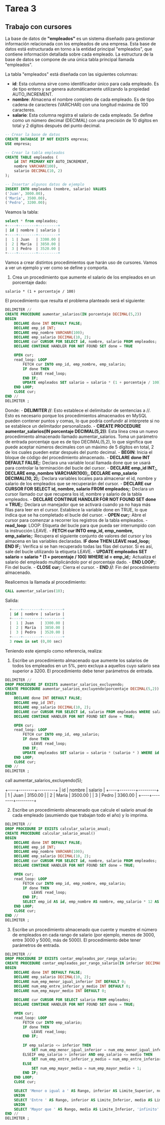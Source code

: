 # Tarea 3
## Trabajo con cursores

La base de datos de __"empleados"__ es un sistema diseñado para gestionar información relacionada con los empleados de una empresa. Esta base de datos está estructurada en torno a la entidad principal "empleados", que contiene información detallada sobre cada empleado. La estructura de la base de datos se compone de una única tabla principal llamada "empleados".

La tabla "empleados" está diseñada con las siguientes columnas:

- __id__: Esta columna sirve como identificador único para cada empleado. Es de tipo entero y se genera automáticamente utilizando la propiedad AUTO_INCREMENT.
- __nombre__: Almacena el nombre completo de cada empleado. Es de tipo cadena de caracteres (VARCHAR) con una longitud máxima de 100 caracteres.
- __salario__: Esta columna registra el salario de cada empleado. Se define como un número decimal (DECIMAL) con una precisión de 10 dígitos en total y 2 dígitos después del punto decimal.

```sql
-- Crear la base de datos
CREATE DATABASE IF NOT EXISTS empresa;
USE empresa;

-- Crear la tabla empleados
CREATE TABLE empleados (
    id INT PRIMARY KEY AUTO_INCREMENT,
    nombre VARCHAR(100),
    salario DECIMAL(10, 2)
);

-- Insertar algunos datos de ejemplo
INSERT INTO empleados (nombre, salario) VALUES
('Juan', 3000.00),
('María', 3500.00),
('Pedro', 3200.00);
```

Veamos la tabla:
```sql
select * from empleados;
+----+--------+---------+
| id | nombre | salario |
+----+--------+---------+
|  1 | Juan   | 3300.00 |
|  2 | María  | 3850.00 |
|  3 | Pedro  | 3520.00 |
+----+--------+---------+
```

Vamos a crear distintos procedimientos que harán uso de cursores. Vamos a ver un ejemplo y ver como se define y comporta.

  1. Crea un procedimiento que aumente el salario de los empleados en un porcentaje dado:
```code
salario * (1 + porcentaje / 100) 
```

El procedimiento que resulta el problema planteado será el siguiente:
```sql
DELIMITER //
CREATE PROCEDURE aumentar_salarios(IN porcentaje DECIMAL(5,2))
BEGIN
    DECLARE done INT DEFAULT FALSE;
    DECLARE emp_id INT;
    DECLARE emp_nombre VARCHAR(100);
    DECLARE emp_salario DECIMAL(10, 2);
    DECLARE cur CURSOR FOR SELECT id, nombre, salario FROM empleados;
    DECLARE CONTINUE HANDLER FOR NOT FOUND SET done = TRUE

    OPEN cur;
    read_loop: LOOP
        FETCH cur INTO emp_id, emp_nombre, emp_salario;
        IF done THEN
            LEAVE read_loop;
        END IF;
        UPDATE empleados SET salario = salario * (1 + porcentaje / 100) WHERE id = emp_id;
    END LOOP;
    CLOSE cur;
END //
DELIMITER ;
```

Donde:
    - __DELIMITER //__: Esto establece el delimitador de sentencias a //. Esto es necesario porque los procedimientos almacenados en MySQL pueden contener puntos y comas, lo que podría confundir al intérprete si no se establece un delimitador personalizado.
    - __CREATE PROCEDURE aumentar_salarios(IN porcentaje DECIMAL(5,2))__: Esta línea crea un nuevo procedimiento almacenado llamado aumentar_salarios. Toma un parámetro de entrada porcentaje que es de tipo DECIMAL(5,2), lo que significa que puede aceptar números decimales con un máximo de 5 dígitos en total, 2 de los cuales pueden estar después del punto decimal.
    - __BEGIN__: Inicia el bloque de código del procedimiento almacenado.
    - __DECLARE done INT DEFAULT FALSE;__: Declara una variable local llamada done que se usará para controlar la terminación del bucle del cursor.
    - __DECLARE emp_id INT;, DECLARE emp_nombre VARCHAR(100);, DECLARE emp_salario DECIMAL(10, 2);__: Declara variables locales para almacenar el id, nombre y salario de los empleados que se recuperarán del cursor.
    - __DECLARE cur CURSOR FOR SELECT id, nombre, salario FROM empleados;__: Declara un cursor llamado cur que recupera los id, nombre y salario de la tabla empleados.
    - __DECLARE CONTINUE HANDLER FOR NOT FOUND SET done = TRUE;__: Declara un manejador que se activará cuando ya no haya más filas para leer en el cursor. Establece la variable done en TRUE, lo que indica que se ha completado el bucle del cursor.
    - __OPEN cur;__: Abre el cursor para comenzar a recorrer los registros de la tabla empleados.
    - __read_loop__: LOOP: Etiqueta del bucle para que pueda ser interrumpido con la instrucción LEAVE.
    - __FETCH cur INTO emp_id, emp_nombre, emp_salario;__: Recupera el siguiente conjunto de valores del cursor y los almacena en las variables declaradas.
    __IF done THEN LEAVE read_loop; END IF;__: Verifica si se han recuperado todas las filas del cursor. Si es así, sale del bucle utilizando la etiqueta LEAVE.
    - __UPDATE empleados SET salario = salario * (1 + porcentaje / 100) WHERE id = emp_id;__: Actualiza el salario del empleado multiplicándolo por el porcentaje dado.
    - __END LOOP;__: Fin del bucle.
    - __CLOSE cur;__: Cierra el cursor.
    - __END //__: Fin del procedimiento almacenado.

Realicemos la llamada al procedimiento:
```sql
CALL aumentar_salarios(10);
```

Salida:
```sql
  +----+--------+---------+
  | id | nombre | salario |
  +----+--------+---------+
  |  1 | Juan   | 3300.00 |
  |  2 | María  | 3850.00 |
  |  3 | Pedro  | 3520.00 |
  +----+--------+---------+
  3 rows in set (0,00 sec)
```

Teniendo este ejemplo como referencia, realiza:

1. Escribe un procedimiento almacenado que aumente los salarios de todos los empleados en un 5%, pero excluya a aquellos cuyo salario sea superior a 3200. El procedimiento debe tener parámetros de entrada.
```sql
DELIMITER //
DROP PROCEDURE IF EXISTS aumentar_salarios_excluyendo;
CREATE PROCEDURE aumentar_salarios_excluyendo(porcentaje DECIMAL(5,2))
BEGIN
    DECLARE done INT DEFAULT FALSE;
    DECLARE emp_id INT;
    DECLARE emp_salario DECIMAL(10, 2);
    DECLARE cur CURSOR FOR SELECT id, salario FROM empleados WHERE salario <= 3200;
    DECLARE CONTINUE HANDLER FOR NOT FOUND SET done = TRUE;

    OPEN cur;
    read_loop: LOOP
        FETCH cur INTO emp_id, emp_salario;
        IF done THEN
            LEAVE read_loop;
        END IF;
        UPDATE empleados SET salario = salario * (salario * ) WHERE id = emp_id;
    END LOOP;
    CLOSE cur;
END //
DELIMITER ;
```
call aumentar_salarios_excluyendo(5);

+----+--------+---------+
| id | nombre | salario |
+----+--------+---------+
|  1 | Juan   | 3150.00 |
|  2 | María  | 3500.00 |
|  3 | Pedro  | 3360.00 |
+----+--------+---------+


2. Escribe un procedimiento almacenado que calcule el salario anual de cada empleado (asumiendo que trabajan todo el año) y lo imprima.
```sql
DELIMITER //
DROP PROCEDURE IF EXISTS calcular_salario_anual;
CREATE PROCEDURE calcular_salario_anual()
BEGIN
    DECLARE done INT DEFAULT FALSE;
    DECLARE emp_id INT;
    DECLARE emp_nombre VARCHAR(100);
    DECLARE emp_salario DECIMAL(10, 2);
    DECLARE cur CURSOR FOR SELECT id, nombre, salario FROM empleados;
    DECLARE CONTINUE HANDLER FOR NOT FOUND SET done = TRUE;

    OPEN cur;
    read_loop: LOOP
        FETCH cur INTO emp_id, emp_nombre, emp_salario;
        IF done THEN
            LEAVE read_loop;
        END IF;
        SELECT emp_id AS id, emp_nombre AS nombre, emp_salario * 12 AS salario_anual;
    END LOOP;
    CLOSE cur;
END //
DELIMITER ;
```

3. Escribe un procedimiento almacenado que cuente y muestre el número de empleados en cada rango de salario (por ejemplo, menos de 3000, entre 3000 y 5000, más de 5000). El procedimiento debe tener parámetros de entrada.
```sql
DELIMITER //
DROP PROCEDURE IF EXISTS contar_empleados_por_rango_salario;
CREATE PROCEDURE contar_empleados_por_rango_salario(IN inferior DECIMAL(10,2), IN medio DECIMAL(10,2))
BEGIN
    DECLARE done INT DEFAULT FALSE;
    DECLARE emp_salario DECIMAL(10, 2);
    DECLARE num_emp_menor_igual_inferior INT DEFAULT 0;
    DECLARE num_emp_entre_inferior_y_medio INT DEFAULT 0;
    DECLARE num_emp_mayor_medio INT DEFAULT 0;
    
    DECLARE cur CURSOR FOR SELECT salario FROM empleados;
    DECLARE CONTINUE HANDLER FOR NOT FOUND SET done = TRUE;

    OPEN cur;
    read_loop: LOOP
        FETCH cur INTO emp_salario;
        IF done THEN
            LEAVE read_loop;
        END IF;
        
        IF emp_salario <= inferior THEN
            SET num_emp_menor_igual_inferior = num_emp_menor_igual_inferior + 1;
        ELSEIF emp_salario > inferior AND emp_salario <= medio THEN
            SET num_emp_entre_inferior_y_medio = num_emp_entre_inferior_y_medio + 1;
        ELSE
            SET num_emp_mayor_medio = num_emp_mayor_medio + 1;
        END IF;
    END LOOP;
    CLOSE cur;

    SELECT 'Menor o igual a ' AS Rango, inferior AS Limite_Superior, num_emp_menor_igual_inferior AS Num_Empleados
    UNION
    SELECT 'Entre ' AS Rango, inferior AS Limite_Inferior, medio AS Limite_Superior, num_emp_entre_inferior_y_medio AS Num_Empleados
    UNION
    SELECT 'Mayor que ' AS Rango, medio AS Limite_Inferior, 'infinito' AS Limite_Superior, num_emp_mayor_medio AS Num_Empleados;
END //
DELIMITER ;
```